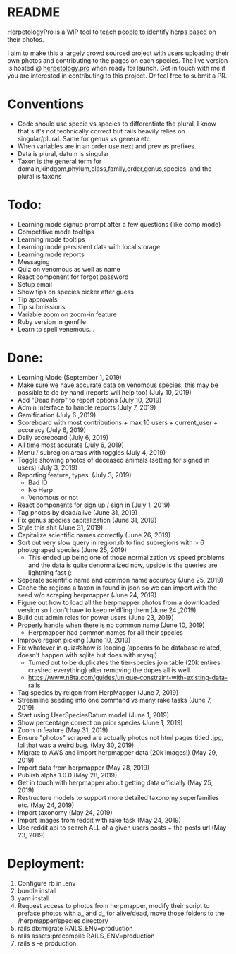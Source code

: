 # README
HerpetologyPro is a WIP tool to teach people to identify herps based on their photos.

I aim to make this a largely crowd sourced project with users uploading their own photos and 
contributing to the pages on each species. The live version is hosted @ [herpetology.pro](herpetology.pro)
when ready for launch. Get in touch with me if you are interested in contributing to this project. Or feel free to submit a PR.

# Conventions
- Code should use specie vs species to differentiate the plural, I know that's it's not technically correct but rails heavily relies on singular/plural. Same for genus vs genera etc.
- When variables are in an order use next and prev as prefixes.
- Data is plural, datum is singular
- Taxon is the general term for domain,kindgom,phylum,class,family,order,genus,species, and the plural is taxons

# Todo:
- Learning mode signup prompt after a few questions (like comp mode)
- Competitive mode tooltips
- Learning mode tooltips
- Learning mode persistent data with local storage
- Learning mode reports
- Messaging
- Quiz on venomous as well as name
- React component for forgot password
- Setup email
- Show tips on species picker after guess
- Tip approvals
- Tip submissions
- Variable zoom on zoom-in feature 
- Ruby version in gemfile
- Learn to spell venemous...

# Done:
- Learning Mode (September 1, 2019)
- Make sure we have accurate data on venomous species, this may be possible to do by hand (reports will help too) (July 10, 2019)
- Add "Dead herp" to report options (July 10, 2019)
- Admin Interface to handle reports (July 7, 2019)
- Gamification (July 6 ,2019)
- Scoreboard with most contributions + max 10 users + current_user + accuracy (July 6, 2019)
- Daily scoreboard (July 6, 2019)
- All time most accurate (July 6, 2019)
- Menu / subregion areas with toggles (July 4, 2019)
- Toggle showing photos of deceased animals (setting for signed in users) (July 3, 2019) 
- Reporting feature, types:  (July 3, 2019)
  - Bad ID
  - No Herp
  - Venomous or not
- React components for sign up / sign in (July 1, 2019)
- Tag photos by dead/alive (June 31, 2019)
- Fix genus species capitalization (June 31, 2019)
- Style this shit (June  31, 2019)
- Capitalize scientific names correctly (June 26, 2019)
- Sort out very slow query in region.rb to find subregions with > 6 photograped species (June 25, 2019)
  - This ended up being one of those normalization vs speed problems and the data is quite denormalized now, upside is the queries are lightning fast (:
- Seperate scientific name and common name accuracy (June 25, 2019)
- Cache the regions a taxon in found in json so we can import with the seed w/o scraping herpmapper (June 24, 2019)
- Figure out how to load all the herpmapper photos from a downloaded version so I don't have to keep re'dl'ing them (June 24 ,2019)
- Build out admin roles for power users (June 23, 2019)
- Properly handle when there is no common name (June 10, 2019)
  - Herpmapper had common names for all their species
- Improve region picking (June 10, 2019)
- Fix whatever in quiz#show is looping (appears to be database related, doesn't happen with sqlite but does with mysql)
  - Turned out to be duplicates the tier-species join table (20k entires crashed everything) after removing the dupes all is well
  - https://www.n8ta.com/guides/unique-constraint-with-existing-data-rails 
- Tag species by reigon from HerpMapper (June 7, 2019)
- Streamline seeding into one command vs many rake tasks (June 7, 2019)
- Start using UserSpeciesDatum model (June 1, 2019)
- Show percentage correct on prior species (June 1, 2019)
- Zoom in feature (May 31, 2019)
- Ensure "photos" scraped are actually photos not html pages titled .jpg, lol that was a weird bug. (May 30, 2019)
- Migrate to AWS and import herpmapper data (20k images!) (May 29, 2019)
- Import data from herpmapper (May 28, 2019)
- Publish alpha 1.0.0 (May 28, 2019)
- Get in touch with herpmapper about getting data officially (May 25, 2019)
- Restructure models to support more detailed taxonomy superfamilies etc. (May 24, 2019)
- Import taxonomy (May 24, 2019)
- Import images from reddit with rake task (May 24, 2019)
- Use reddit api to search ALL of a given users posts + the posts url (May 23, 2019)

# Deployment:
1. Configure rb in .env
2. bundle install
3. yarn install
4. Request access to photos from herpmapper, modify their script to preface photos with a_ and d_ for alive/dead, move those folders to the /herpmapper/species directory
5. rails db:migrate RAILS_ENV=production
7. rails assets:precompile RAILS_ENV=production 
8. rails s -e production